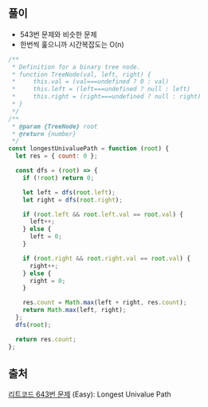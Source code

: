 ## 풀이

- 543번 문제와 비슷한 문제
- 한번씩 훑으니까 시간복잡도는 O(n)

```js
/**
 * Definition for a binary tree node.
 * function TreeNode(val, left, right) {
 *     this.val = (val===undefined ? 0 : val)
 *     this.left = (left===undefined ? null : left)
 *     this.right = (right===undefined ? null : right)
 * }
 */
/**
 * @param {TreeNode} root
 * @return {number}
 */
const longestUnivaluePath = function (root) {
  let res = { count: 0 };

  const dfs = (root) => {
    if (!root) return 0;

    let left = dfs(root.left);
    let right = dfs(root.right);

    if (root.left && root.left.val == root.val) {
      left++;
    } else {
      left = 0;
    }

    if (root.right && root.right.val == root.val) {
      right++;
    } else {
      right = 0;
    }

    res.count = Math.max(left + right, res.count);
    return Math.max(left, right);
  };
  dfs(root);

  return res.count;
};
```

## 출처

[리트코드 643번 문제](https://leetcode.com/problems/longest-univalue-path/description/) (Easy): Longest Univalue Path
